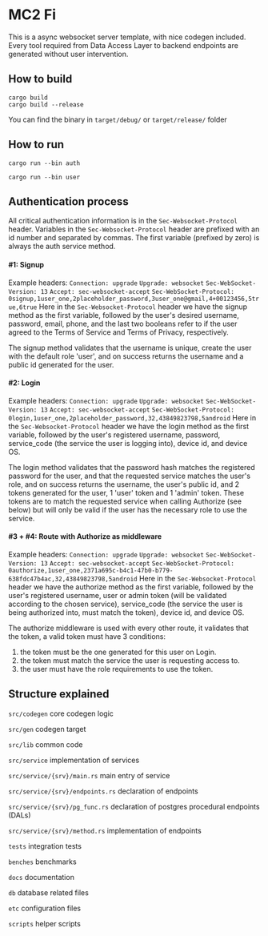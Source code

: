 # MC2 Fi
This is a async websocket server template, with nice codegen included. Every tool required from Data Access Layer to backend endpoints are generated without user intervention.

## How to build

```shell
cargo build
cargo build --release
```

You can find the binary in `target/debug/` or `target/release/` folder

## How to run

```shell
cargo run --bin auth
```
```shell
cargo run --bin user
```

## Authentication process

All critical authentication information is in the `Sec-Websocket-Protocol` header.
Variables in the `Sec-Websocket-Protocol` header are prefixed with an id number and separated by commas. The first variable (prefixed by zero) is always the auth service method.

#### #1: Signup

Example headers:
`Connection: upgrade`
`Upgrade: websocket`
`Sec-WebSocket-Version: 13`
`Accept: sec-websocket-accept`
`Sec-WebSocket-Protocol: 0signup,1user_one,2placeholder_password,3user_one@gmail,4+00123456,5true,6true`
Here in the `Sec-Websocket-Protocol` header we have the signup method as the first variable, followed by the user's desired username, password, email, phone, and the last two booleans refer to if the user agreed to the Terms of Service and Terms of Privacy, respectively.

The signup method validates that the username is unique, create the user with the default role 'user', and on success returns the username and a public id generated for the user.

#### #2: Login

Example headers:
`Connection: upgrade`
`Upgrade: websocket`
`Sec-WebSocket-Version: 13`
`Accept: sec-websocket-accept`
`Sec-WebSocket-Protocol: 0login,1user_one,2placeholder_password,32,43849823798,5android`
Here in the `Sec-Websocket-Protocol` header we have the login method as the first variable, followed by the user's registered username, password, service_code (the service the user is logging into), device id, and device OS.

The login method validates that the password hash matches the registered password for the user, and that the requested service matches the user's role, and on success returns the username, the user's public id, and 2 tokens generated for the user, 1 'user' token and 1 'admin' token. These tokens are to match the requested service when calling Authorize (see below) but will only be valid if the user has the necessary role to use the service.

#### #3 + #4: Route with Authorize as middleware

Example headers:
`Connection: upgrade`
`Upgrade: websocket`
`Sec-WebSocket-Version: 13`
`Accept: sec-websocket-accept`
`Sec-WebSocket-Protocol: 0authorize,1user_one,2371a695c-b4c1-47b0-b779-638fdc47b4ac,32,43849823798,5android`
Here in the `Sec-Websocket-Protocol` header we have the authorize method as the first variable, followed by the user's registered username, user or admin token (will be validated according to the chosen service), service_code (the service the user is being authorized into, must match the token), device id, and device OS.

The authorize middleware is used with every other route, it validates that the token, a valid token must have 3 conditions:
1. the token must be the one generated for this user on Login.
2. the token must match the service the user is requesting access to.
3. the user must have the role requirements to use the token.


## Structure explained

`src/codegen` core codegen logic

`src/gen` codegen target

`src/lib` common code

`src/service` implementation of services

`src/service/{srv}/main.rs` main entry of service

`src/service/{srv}/endpoints.rs` declaration of endpoints

`src/service/{srv}/pg_func.rs` declaration of postgres procedural endpoints (DALs)

`src/service/{srv}/method.rs` implementation of endpoints

`tests` integration tests

`benches` benchmarks

`docs` documentation

`db` database related files

`etc` configuration files

`scripts` helper scripts
